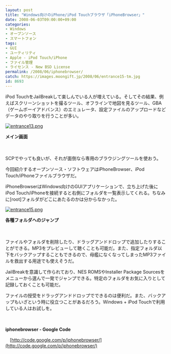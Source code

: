 ```yaml
---
layout: post
title: "Windows向けのiPhone/iPod Touchブラウザ「iPhoneBrowser」"
date: 2008-06-03T09:00:00+09:00
categories:
- Windows
- オープンソース
- スマートフォン
tags: 
- GUI
- ユーティリティ
- Apple - iPod Touch/iPhone
- ファイル管理
- ライセンス - New BSD License
permalink: /2008/06/iphonebrowser/
catch: https://images.moongift.jp/2008/06/entrance15-tm.jpg
id: 8693
---
```

iPod TouchをJailBreakして楽しんでいる人が増えている。そしてその結果、例えばスクリーンショットを撮るツール、オフラインで地図を見るツール、GBA（ゲームボーイアドバンス）のエミュレータ、設定ファイルのアップロードなどデータのやり取りを行うことが多い。

  

[![entrance13.png](https://images.moongift.jp/2008/06/entrance13-tm.jpg)](https://images.moongift.jp/2008/06/entrance13.jpg)  
  
**メイン画面**

  

　

  

SCPでやっても良いが、それが面倒なら専用のブラウジングツールを使おう。

  

今回紹介するオープンソース・ソフトウェアはiPhoneBrowser、iPod Touch/iPhoneファイルブラウザだ。

  
  
<!--more-->  

iPhoneBrowserはWindows向けのGUIアプリケーションで、立ち上げた後にiPod Touch/iPhoneを接続すると右側にフォルダを一覧表示してくれる。ちなみに[root]フォルダがどこにあたるのかは分からなかった。

  

[![entrance15.png](https://images.moongift.jp/2008/06/entrance15-tm.jpg)](https://images.moongift.jp/2008/06/entrance15.jpg)  
  
**各種フォルダへのジャンプ**

  

　

  

ファイルやフォルダを削除したり、ドラッグアンドドロップで追加したりすることができる。MP3をプレビューして聴くことも可能だ。また、指定フォルダ以下をバックアップすることもできるので、母艦になくなってしまったMP3ファイルを救出する用途でも使えそうだ。

  

JailBreakを意識して作られており、NES ROMSやInstaller Package Sourcesをメニューから選んで一発でジャンプできる。特定のフォルダをお気に入りとして記録しておくことも可能だ。

  

ファイルの授受をドラッグアンドドロップでできるのは便利だ。また、バックアップもいざという時に役立つことがあるだろう。Windows + iPod Touchで利用している人はお試しを。

  

　

  

**iphonebrowser - Google Code**  
  
　[http://code.google.com/p/iphonebrowser/](http://code.google.com/p/iphonebrowser/)

  
